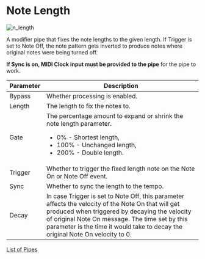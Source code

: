 # Note Length

![n_length](https://blokas.io/images/midihub/pipes/n_length.svg)

A modifier pipe that fixes the note lengths to the given length. If Trigger is set to Note Off, the note pattern gets inverted to produce notes where original notes were being turned off.

**If Sync is on, MIDI Clock input must be provided to the pipe** for the pipe to work.

| Parameter              | Description                        |
| ---------------------- | ---------------------------------- |
| Bypass                 | Whether processing is enabled.     |
| Length                 | The length to fix the notes to.    |
| Gate                   | The percentage amount to expand or shrink the note length parameter. <ul><li>0% - Shortest length,</li><li>100% - Unchanged length,</li><li>200% - Double length.</li></ul> |
| Trigger                | Whether to trigger the fixed length note on the Note On or Note Off event. |
| Sync                   | Whether to sync the length to the tempo. |
| Decay                  | In case Trigger is set to Note Off, this parameter affects the velocity of the Note On that will get produced when triggered by decaying the velocity of original Note On message. The time set by this parameter is the time it would take to decay the original Note On velocity to 0. |

[List of Pipes](index.md#the-list-of-pipes)
